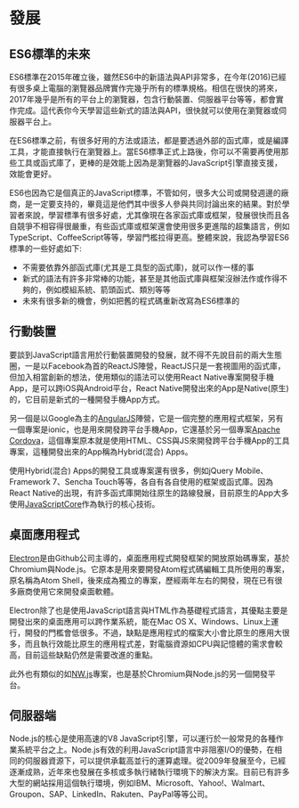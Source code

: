 # 發展

## ES6標準的未來

ES6標準在2015年確立後，雖然ES6中的新語法與API非常多，在今年(2016)已經有很多桌上電腦的瀏覽器品牌實作完幾乎所有的標準規格。相信在很快的將來，2017年幾乎是所有的平台上的瀏覽器，包含行動裝置、伺服器平台等等，都會實作完成。這代表你今天學習這些新式的語法與API，很快就可以使用在瀏覽器或伺服器平台上。

在ES6標準之前，有很多好用的方法或語法，都是要透過外部的函式庫，或是編譯工具，才能直接執行在瀏覽器上。當ES6標準正式上路後，你可以不需要再使用那些工具或函式庫了，更棒的是效能上因為是瀏覽器的JavaScript引擎直接支援，效能會更好。

ES6也因為它是個真正的JavaScript標準，不管如何，很多大公司或開發週邊的廠商，是一定要支持的，畢竟這是他們其中很多人參與共同討論出來的結果。對於學習者來說，學習標準有很多好處，尤其像現在各家函式庫或框架，發展很快而且各自競爭不相容得很嚴重，有些函式庫或框架還會使用很多更進階的超集語言，例如TypeScript、CoffeeScript等等，學習門檻拉得更高。整體來說，我認為學習ES6標準的一些好處如下:

- 不需要依靠外部函式庫(尤其是工具型的函式庫)，就可以作一樣的事
- 新式的語法有許多非常棒的功能，甚至是其他函式庫與框架沒辦法作或作得不夠的，例如模組系統、箭頭函式、類別等等
- 未來有很多新的機會，例如把舊的程式碼重新改寫為ES6標準的

## 行動裝置

要談到JavaScript語言用於行動裝置開發的發展，就不得不先說目前的兩大生態圈，一是以Facebook為首的ReactJS陣營，ReactJS只是一套視圖用的函式庫，但加入相當創新的想法，使用類似的語法可以使用React Native專案開發手機App，是可以跨iOS與Android平台，React Native開發出來的App是Native(原生)的，它目前是新式的一種開發手機App方式。

另一個是以Google為主的[AngularJS](https://angular.io/)陣營，它是一個完整的應用程式框架，另有一個專案是ionic，也是用來開發跨平台手機App，它還基於另一個專案[Apache Cordova](https://cordova.apache.org/)，這個專案原本就是使用HTML、CSS與JS來開發跨平台手機App的工具專案，這種開發出來的App稱為Hybrid(混合) Apps。

使用Hybrid(混合) Apps的開發工具或專案還有很多，例如jQuery Mobile、Framework 7、Sencha Touch等等，各自有各自使用的框架或函式庫。因為React Native的出現，有許多函式庫開始往原生的路線發展，目前原生的App大多使用[JavaScriptCore](https://developer.apple.com/reference/javascriptcore)作為執行的核心技術。

## 桌面應用程式

[Electron](http://electron.atom.io/)是由Github公司主導的，桌面應用程式開發框架的開放原始碼專案，基於Chromium與Node.js。它原本是用來要開發Atom程式碼編輯工具所使用的專案，原名稱為Atom Shell，後來成為獨立的專案，歷經兩年左右的開發，現在已有很多廠商使用它來開發桌面軟體。

Electron除了也是使用JavaScript語言與HTML作為基礎程式語言，其優點主要是開發出來的桌面應用可以跨作業系統，能在Mac OS X、Windows、Linux上運行，開發的門檻會低很多。不過，缺點是應用程式的檔案大小會比原生的應用大很多，而且執行效能比原生的應用程式差，對電腦資源如CPU與記憶體的需求會較高，目前這些缺點仍然是需要改進的重點。

此外也有類似的如[NW.js](http://nwjs.io/)專案，也是基於Chromium與Node.js的另一個開發平台。

## 伺服器端

Node.js的核心是使用高速的V8 JavaScript引擎，可以運行於一般常見的各種作業系統平台之上。Node.js有效的利用JavaScript語言中非阻塞I/O的優勢，在相同的伺服器資源下，可以提供承載高並行的運算處理。從2009年發展至今，已經逐漸成熟，近年來也發展在多核或多執行緒執行環境下的解決方案。目前已有許多大型的網站採用這個執行環境，例如IBM、Microsoft、Yahoo!、Walmart、Groupon、SAP、LinkedIn、Rakuten、PayPal等等公司。
